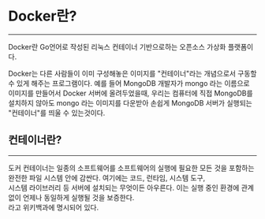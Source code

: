 # Docker란?
___

Docker란 Go언어로 작성된 리눅스 컨테이너 기반으로하는 오픈소스 가상화 플랫폼이다.

Docker는 다른 사람들이 이미 구성해놓은 이미지를 "컨테이너"라는 개념으로서 구동할 수 있게 해주는 프로그램이다. 
예를 들어 MongoDB 개발자가 mongo 라는 이름으로 이미지를 만들어서 Docker 서버에 올려두었을때,
우리는 컴퓨터에 직접 MongoDB를 설치하지 않아도 mongo 라는 이미지를 다운받아 손쉽게 MongoDB 서버가 실행되는 "컨테이너"를 띄울 수 있는것이다.

## 컨테이너란?
___

도커 컨테이너는 일종의 소프트웨어를 소프트웨어의 실행에 필요한 모든 것을 포함하는 완전한 파일 시스템 안에 감싼다. 여기에는 코드, 런타임, 시스템 도구,<br/>
시스템 라이브러리 등 서버에 설치되는 무엇이든 아우른다. 이는 실행 중인 환경에 관계 없이 언제나 동일하게 실행될 것을 보증한다.<br/>
라고 위키백과에 명시되어 있다.
